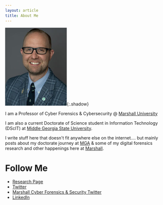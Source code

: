 ```yaml
---
layout: article
title: About Me
---
```

![Image](images/about/bruntyheadshot200.jpg){:.shadow}

I am a Professor of Cyber Forensics & Cybersecurity @ [Marshall University](https://www.marshall.edu)

I am also a current Doctorate of Science student in Information Technology (DScIT) at [Middle Georgia State University](https://www.mga.edu/computing/doctorate-information-technology.php).

I write stuff here that doesn't fit anywhere else on the internet.... but mainly posts about my doctorate journey at [MGA](https://www.mga.edu) & some of my digital forensics research and other happenings here at [Marshall](https://www.marshall.edu).

# Follow Me
* [Research Page](http://science.marshall.edu/brunty11)
* [Twitter](https://www.twitter.com/joshbrunty)
* [Marshall Cyber Forensics & Security Twitter](https://www.twitter.com/marshallu_cfs)
* [LinkedIn](https://www.linkedin.com/in/joshbrunty)
